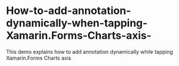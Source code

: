 # How-to-add-annotation-dynamically-when-tapping-Xamarin.Forms-Charts-axis-
This demo explains how to add annotation dynamically while tapping Xamarin.Forms Charts axis
